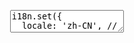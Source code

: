 <pre class="layui-code" lay-options="{style: 'height: 525px;', layout: ['code'], tools: []}">
  <textarea>
i18n.set({
  locale: 'zh-CN', // 设置语言环境
  messages: { // 语言包
    'zh-CN': { // 简体中文语言包（内置）
      code: {
        copy: '复制代码',
        copied: '已复制',
        copyError: '复制失败',
        maximize: '最大化显示',
        restore: '还原显示',
        preview: '在新窗口预览'
      },
      colorpicker: {
        clear: '清除',
        confirm: '确定'
      },
      dropdown: {
        noData: '暂无数据'
      },
      flow: {
        loadMore: '加载更多',
        noMore: '没有更多了'
      },
      form: {
        select: {
          noData: '暂无数据',
          noMatch: '无匹配数据',
          placeholder: '请选择'
        },
        validateMessages: {
          required: '必填项不能为空',
          phone: '手机号格式不正确',
          email: '邮箱格式不正确',
          url: '链接格式不正确',
          number: '只能填写数字',
          date: '日期格式不正确',
          identity: '身份证号格式不正确'
        },
        verifyErrorPromptTitle: '提示'
      },
      laydate: {
        month: ['一', '二', '三', '四', '五', '六', '七', '八', '九', '十', '十一', '十二'],
        weeks: ['日', '一', '二', '三', '四', '五', '六'],
        time: ['时', '分', '秒'],
        selectDate: '选择日期',
        selectTime: '选择时间',
        startTime: '开始时间',
        endTime: '结束时间',
        tools: {
          confirm: '确定',
          clear: '清空',
          now: '现在',
          reset: '重置'
        },
        timeout: '结束时间不能早于开始时间<br>请重新选择',
        invalidDate: '不在有效日期或时间范围内',
        formatError: ['日期格式不合法<br>必须遵循下述格式：<br>', '<br>已为你重置'],
        preview: '当前选中的结果'
      },
      layer: {
        confirm: '确定',
        cancel: '取消',
        defaultTitle: '信息',
        prompt: {
          InputLengthPrompt: '最多输入 {length} 个字符'
        },
        photos: {
          noData: '没有图片',
          tools:{
            rotate: '旋转',
            scaleX: '水平变换',
            zoomIn: '放大',
            zoomOut: '缩小',
            reset: '还原',
            close: '关闭'
          },
          viewPicture: '查看原图',
          urlError: {
            prompt: '当前图片地址异常，<br>是否继续查看下一张？',
            confirm: '下一张',
            cancel: '不看了'
          }
        }
      },
      laypage: {
        prev: '上一页',
        next: '下一页',
        first: '首页',
        last: '尾页',
        total: '共 {total} 条',
        pagesize: '条/页',
        goto: '到第',
        page: '页',
        confirm: '确定'
      },
      table: {
        sort: {
          asc: '升序',
          desc: '降序'
        },
        noData: '无数据',
        tools:{
          filter: {
            title: '筛选列'
          },
          export: {
            title: '导出',
            noDataPrompt: '当前表格无数据',
            compatPrompt: '导出功能不支持 IE，请用 Chrome 等高级浏览器导出',
            csvText : '导出 CSV 文件'
          },
          print: {
            title: '打印',
            noDataPrompt: '当前表格无数据'
          }
        },
        dataFormatError: '返回的数据不符合规范，正确的成功状态码应为："{statusName}": {statusCode}',
        xhrError: '请求异常，错误提示：{msg}'
      },
      transfer: {
        noData: '无数据',
        noMatch: '无匹配数据',
        title: ['列表一', '列表二'],
        searchPlaceholder: '关键词搜索'
      },
      tree: {
        defaultNodeName: '未命名',
        noData: '无数据',
        deleteNodePrompt: '确认删除"{name}"节点吗？'
      },
      upload: {
        fileType: {
          file: '文件',
          image: '图片',
          video: '视频',
          audio: '音频'
        },
        validateMessages: {
          fileExtensionError: '选择的{fileType}中包含不支持的格式',
          filesOverLengthLimit: '同时最多只能上传: {length} 个文件',
          currentFilesLength: '您当前已经选择了: {length} 个文件',
          fileOverSizeLimit: '文件大小不能超过 {size}'
        },
        chooseText: '{length} 个文件'
      },
      util: {
        timeAgo: {
          days: '{days} 天前',
          hours: '{hours} 小时前',
          minutes: '{minutes} 分钟前',
          future: '未来',
          justNow: '刚刚'
        },
        toDateString: {
          meridiem: function(hours, minutes){
            var hm = hours * 100 + minutes;
            if (hm < 600) {
              return '凌晨';
            } else if (hm < 900) {
              return '早上';
            } else if (hm < 1100) {
              return '上午';
            } else if (hm < 1300) {
              return '中午';
            } else if (hm < 1800) {
              return '下午';
            }
            return '晚上';
          }
        }
      }
    }
  }
});
  </textarea>
</pre>

